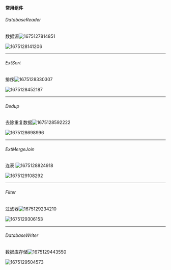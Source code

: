 #### 常用组件

###### DatabaseReader 

数据源![1675127814851](D:\笔记\work\Untitled.assets\1675127814851.png)

![1675128141206](D:\笔记\work\Untitled.assets\1675128141206.png)

----------------



###### ExtSort

排序![1675128330307](D:\笔记\work\Untitled.assets\1675128330307.png)

![1675128452187](D:\笔记\work\Untitled.assets\1675128452187.png)

-----------------------------



###### Dedup

去除重复数据![1675128592222](D:\笔记\work\Untitled.assets\1675128592222.png)

![1675128698996](D:\笔记\work\Untitled.assets\1675128698996.png)

-------------------------



###### ExtMergeJoin

连表 ![1675128824918](D:\笔记\work\Untitled.assets\1675128824918.png)

![1675129108292](D:\笔记\work\Untitled.assets\1675129108292.png)

-----------------



###### Filter

过滤器![1675129234210](D:\笔记\work\Untitled.assets\1675129234210.png)

![1675129306153](D:\笔记\work\Untitled.assets\1675129306153.png)

--------------------



###### DatabaseWriter

数据库存储![1675129443550](D:\笔记\work\Untitled.assets\1675129443550.png)

![1675129504573](D:\笔记\work\Untitled.assets\1675129504573.png)












































